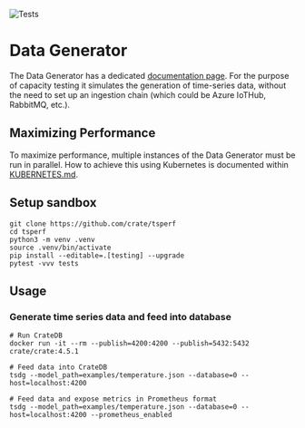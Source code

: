 ![Tests](https://github.com/crate/tsperf/workflows/Tests/badge.svg)

# Data Generator

The Data Generator has a dedicated [documentation page](tsdg/README.md).
For the purpose of capacity testing it simulates the generation of time-series
data, without the need to set up an ingestion chain (which could be Azure IoTHub, RabbitMQ, etc.).

## Maximizing Performance

To maximize performance, multiple instances of the Data Generator must be run in parallel.
How to achieve this using Kubernetes is documented within [KUBERNETES.md](KUBERNETES.md).

## Setup sandbox
```shell
git clone https://github.com/crate/tsperf
cd tsperf
python3 -m venv .venv
source .venv/bin/activate
pip install --editable=.[testing] --upgrade
pytest -vvv tests
```

## Usage

### Generate time series data and feed into database
```shell
# Run CrateDB
docker run -it --rm --publish=4200:4200 --publish=5432:5432 crate/crate:4.5.1

# Feed data into CrateDB
tsdg --model_path=examples/temperature.json --database=0 --host=localhost:4200

# Feed data and expose metrics in Prometheus format
tsdg --model_path=examples/temperature.json --database=0 --host=localhost:4200 --prometheus_enabled
```
